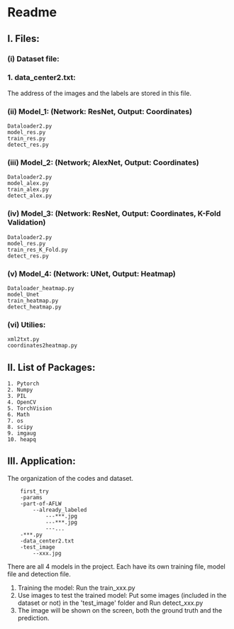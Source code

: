 # Readme

## I. Files:

### (i) Dataset file:

### 1. data_center2.txt: 

The address of the images and the labels are stored in this file.

### (ii) Model_1: (Network: ResNet, Output: Coordinates)

    Dataloader2.py
    model_res.py
    train_res.py
    detect_res.py

### (iii) Model_2: (Network; AlexNet, Output: Coordinates)

    Dataloader2.py
    model_alex.py
    train_alex.py
    detect_alex.py

### (iv) Model_3: (Network: ResNet, Output: Coordinates, K-Fold Validation)

    Dataloader2.py
    model_res.py
    train_res_K_Fold.py
    detect_res.py

### (v) Model_4: (Network: UNet, Output: Heatmap)

    Dataloader_heatmap.py
    model_Unet
    train_heatmap.py
    detect_heatmap.py

### (vi) Utilies:
    xml2txt.py
    coordinates2heatmap.py


## II. List of Packages:
```
1. Pytorch
2. Numpy
3. PIL
4. OpenCV
5. TorchVision
6. Math
7. os
8. scipy
9. imgaug
10. heapq
```

## III. Application:

The organization of the codes and dataset.
```
    first_try
    -params
    -part-of-AFLW
        --already_labeled
            ---***.jpg
            ---***.jpg
            ---...
    -***.py
    -data_center2.txt
    -test_image
        --xxx.jpg
```
There are all 4 models in the project. Each have its own training file, model file and detection file.
1. Training the model: Run the train_xxx.py
2. Use images to test the trained model: Put some images (included in the dataset or not) in the 'test_image' folder and Run detect_xxx.py
3. The image will be shown on the screen, both the ground truth and the prediction.


